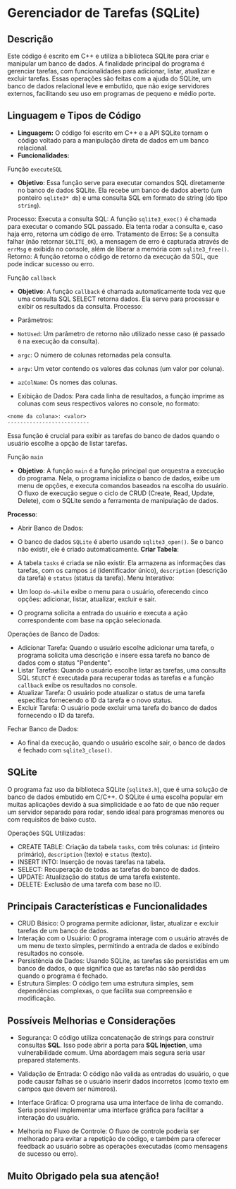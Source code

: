 # Gerenciador de Tarefas (SQLite)

## Descrição
Este código é escrito em C++ e utiliza a biblioteca SQLite para criar e manipular um banco de dados. A finalidade principal do programa é gerenciar tarefas, com funcionalidades para adicionar, listar, atualizar e excluir tarefas. Essas operações são feitas com a ajuda do SQLite, um banco de dados relacional leve e embutido, que não exige servidores externos, facilitando seu uso em programas de pequeno e médio porte.

## Linguagem e Tipos de Código
- **Linguagem:** O código foi escrito em C++ e a API SQLite tornam o código voltado para a manipulação direta de dados em um banco relacional.
- **Funcionalidades:** 

Função `executeSQL`
- **Objetivo**:
Essa função serve para executar comandos SQL diretamente no banco de dados SQLite. Ela recebe um banco de dados aberto (um ponteiro `sqlite3* db`) e uma consulta SQL em formato de string (do tipo `string`).

Processo:
Executa a consulta SQL: A função `sqlite3_exec()` é chamada para executar o comando SQL passado. Ela tenta rodar a consulta e, caso haja erro, retorna um código de erro.
Tratamento de Erros: Se a consulta falhar (não retornar `SQLITE_OK`), a mensagem de erro é capturada através de `errMsg` e exibida no console, além de liberar a memória com `sqlite3_free()`.
Retorno:
A função retorna o código de retorno da execução da SQL, que pode indicar sucesso ou erro.

Função `callback`
- **Objetivo**:
A função `callback` é chamada automaticamente toda vez que uma consulta SQL SELECT retorna dados. Ela serve para processar e exibir os resultados da consulta.
Processo:
- Parâmetros:
- `NotUsed`: Um parâmetro de retorno não utilizado nesse caso (é passado `0` na execução da consulta).
- `argc`: O número de colunas retornadas pela consulta.
- `argv`: Um vetor contendo os valores das colunas (um valor por coluna).
- `azColName`: Os nomes das colunas.

- Exibição de Dados: Para cada linha de resultados, a função imprime as colunas com seus respectivos valores no console, no formato:
```properties
<nome da coluna>: <valor>
--------------------------
```

Essa função é crucial para exibir as tarefas do banco de dados quando o usuário escolhe a opção de listar tarefas.

Função `main`
- **Objetivo**:
A função `main` é a função principal que orquestra a execução do programa. Nela, o programa inicializa o banco de dados, exibe um menu de opções, e executa comandos baseados na escolha do usuário. O fluxo de execução segue o ciclo de CRUD (Create, Read, Update, Delete), com o SQLite sendo a ferramenta de manipulação de dados.

**Processo**:
- Abrir Banco de Dados:

- O banco de dados `SQLite` é aberto usando `sqlite3_open()`. Se o banco não existir, ele é criado automaticamente.
**Criar Tabela**:

- A tabela `tasks` é criada se não existir. Ela armazena as informações das tarefas, com os campos `id` (identificador único), `description` (descrição da tarefa) e `status` (status da tarefa).
Menu Interativo:

- Um loop `do-while` exibe o menu para o usuário, oferecendo cinco opções: adicionar, listar, atualizar, excluir e sair.

- O programa solicita a entrada do usuário e executa a ação correspondente com base na opção selecionada.

Operações de Banco de Dados:

- Adicionar Tarefa: Quando o usuário escolhe adicionar uma tarefa, o programa solicita uma descrição e insere essa tarefa no banco de dados com o status "Pendente".
- Listar Tarefas: Quando o usuário escolhe listar as tarefas, uma consulta SQL `SELECT` é executada para recuperar todas as tarefas e a função `callback` exibe os resultados no console.
- Atualizar Tarefa: O usuário pode atualizar o status de uma tarefa específica fornecendo o ID da tarefa e o novo status.
- Excluir Tarefa: O usuário pode excluir uma tarefa do banco de dados fornecendo o ID da tarefa.

Fechar Banco de Dados:
- Ao final da execução, quando o usuário escolhe sair, o banco de dados é fechado com `sqlite3_close()`.

## SQLite

O programa faz uso da biblioteca SQLite (`sqlite3.h`), que é uma solução de banco de dados embutido em C/C++. O SQLite é uma escolha popular em muitas aplicações devido à sua simplicidade e ao fato de que não requer um servidor separado para rodar, sendo ideal para programas menores ou com requisitos de baixo custo.

Operações SQL Utilizadas:
- CREATE TABLE: Criação da tabela `tasks`, com três colunas: `id` (inteiro primário), `description` (texto) e `status` (texto).
- INSERT INTO: Inserção de novas tarefas na tabela.
- SELECT: Recuperação de todas as tarefas do banco de dados.
- UPDATE: Atualização do status de uma tarefa existente.
- DELETE: Exclusão de uma tarefa com base no ID.

## Principais Características e Funcionalidades
- CRUD Básico: O programa permite adicionar, listar, atualizar e excluir tarefas de um banco de dados.
- Interação com o Usuário: O programa interage com o usuário através de um menu de texto simples, permitindo a entrada de dados e exibindo resultados no console.
- Persistência de Dados: Usando SQLite, as tarefas são persistidas em um banco de dados, o que significa que as tarefas não são perdidas quando o programa é fechado.
- Estrutura Simples: O código tem uma estrutura simples, sem dependências complexas, o que facilita sua compreensão e modificação.

## Possíveis Melhorias e Considerações

- Segurança: O código utiliza concatenação de strings para construir consultas **SQL**. Isso pode abrir a porta para **SQL Injection**, uma vulnerabilidade comum. Uma abordagem mais segura seria usar prepared statements.

- Validação de Entrada: O código não valida as entradas do usuário, o que pode causar falhas se o usuário inserir dados incorretos (como texto em campos que devem ser números).

- Interface Gráfica: O programa usa uma interface de linha de comando. Seria possível implementar uma interface gráfica para facilitar a interação do usuário.

- Melhoria no Fluxo de Controle: O fluxo de controle poderia ser melhorado para evitar a repetição de código, e também para oferecer feedback ao usuário sobre as operações executadas (como mensagens de sucesso ou erro).

## **Muito Obrigado pela sua atenção!**
